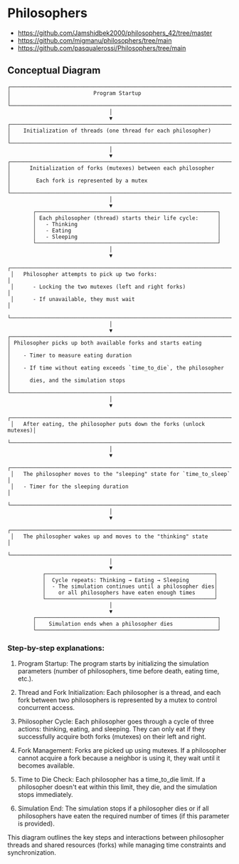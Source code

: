 # Philosophers
- https://github.com/Jamshidbek2000/philosophers_42/tree/master
- https://github.com/migmanu/philosophers/tree/main
- https://github.com/pasqualerossi/Philosophers/tree/main
## Conceptual Diagram
```
┌───────────────────────────────────────────────────────────────────────┐
│                          Program Startup                              │
└───────────────────────────────────────────────────────────────────────┘
                                │
                                ▼
┌───────────────────────────────────────────────────────────────────────┐
│    Initialization of threads (one thread for each philosopher)        │
└───────────────────────────────────────────────────────────────────────┘
                                │
                                ▼
┌───────────────────────────────────────────────────────────────────────┐
│      Initialization of forks (mutexes) between each philosopher       │
│        Each fork is represented by a mutex                            │
└───────────────────────────────────────────────────────────────────────┘
                                │
                                ▼
        ┌─────────────────────────────────────────────────────────┐
        │ Each philosopher (thread) starts their life cycle:      │
        │   - Thinking                                            │
        │   - Eating                                              │
        │   - Sleeping                                            │
        └─────────────────────────────────────────────────────────┘
                                │
                                ▼
 ┌─────────────────────────────────────────────────────────────────────┐
 │   Philosopher attempts to pick up two forks:                        │
 │      - Locking the two mutexes (left and right forks)               │
 │      - If unavailable, they must wait                               │
 └─────────────────────────────────────────────────────────────────────┘
                                │
                                ▼
┌───────────────────────────────────────────────────────────────────────┐
│ Philosopher picks up both available forks and starts eating           │
│    - Timer to measure eating duration                                 │
│    - If time without eating exceeds `time_to_die`, the philosopher    │
│      dies, and the simulation stops                                   │
└───────────────────────────────────────────────────────────────────────┘
                                │
                                ▼
 ┌─────────────────────────────────────────────────────────────────────┐
 │   After eating, the philosopher puts down the forks (unlock mutexes)│
 └─────────────────────────────────────────────────────────────────────┘
                                │
                                ▼
 ┌─────────────────────────────────────────────────────────────────────┐
 │   The philosopher moves to the "sleeping" state for `time_to_sleep` │
 │   - Timer for the sleeping duration                                 │
 └─────────────────────────────────────────────────────────────────────┘
                                │
                                ▼
 ┌─────────────────────────────────────────────────────────────────────┐
 │   The philosopher wakes up and moves to the "thinking" state        │
 └─────────────────────────────────────────────────────────────────────┘
                                │
                                ▼
           ┌─────────────────────────────────────────────────────┐
           │  Cycle repeats: Thinking → Eating → Sleeping        │
           │  - The simulation continues until a philosopher dies│
           │    or all philosophers have eaten enough times      │
           └─────────────────────────────────────────────────────┘
                                │
                                ▼
        ┌─────────────────────────────────────────────────────────┐
        │    Simulation ends when a philosopher dies              │
        └─────────────────────────────────────────────────────────┘
```
### Step-by-step explanations:

1) Program Startup: The program starts by initializing the simulation parameters (number of philosophers, time before death, eating time, etc.).

2) Thread and Fork Initialization: Each philosopher is a thread, and each fork between two philosophers is represented by a mutex to control concurrent access.

3) Philosopher Cycle: Each philosopher goes through a cycle of three actions: thinking, eating, and sleeping. They can only eat if they successfully acquire both forks (mutexes) on their left and right.

4) Fork Management: Forks are picked up using mutexes. If a philosopher cannot acquire a fork because a neighbor is using it, they wait until it becomes available.

5) Time to Die Check: Each philosopher has a time_to_die limit. If a philosopher doesn't eat within this limit, they die, and the simulation stops immediately.

6) Simulation End: The simulation stops if a philosopher dies or if all philosophers have eaten the required number of times (if this parameter is provided).


This diagram outlines the key steps and interactions between philosopher threads and shared resources (forks) while managing time constraints and synchronization.
